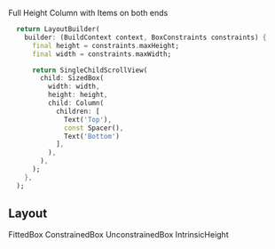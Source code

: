 Full Height Column with Items on both ends

```dart
  return LayoutBuilder(
    builder: (BuildContext context, BoxConstraints constraints) {
      final height = constraints.maxHeight;
      final width = constraints.maxWidth;

      return SingleChildScrollView(
        child: SizedBox(
          width: width,
          height: height,
          child: Column(
            children: [
              Text('Top'),
              const Spacer(),
              Text('Bottom')
            ],
          ),
        ),
      );
    },
  );
```

## Layout

FittedBox
ConstrainedBox
UnconstrainedBox
IntrinsicHeight
